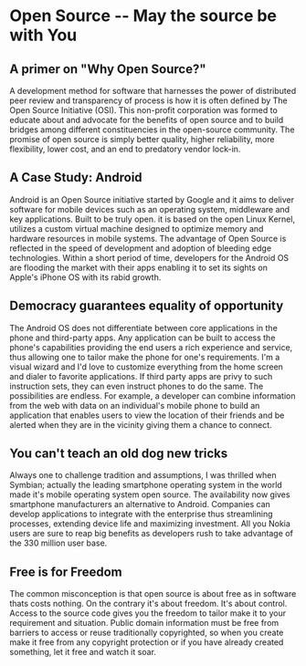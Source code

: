 # Open Source -- May the source be with You

## A primer on "Why Open Source?"

A development method for software that harnesses the power of distributed peer review and transparency of process is how it is often defined by The Open Source Initiative (OSI). This non-profit corporation was formed to educate about and advocate for the benefits of open source and to build bridges among different constituencies in the open-source community. The promise of open source is simply better quality, higher reliability, more flexibility, lower cost, and an end to predatory vendor lock-in.

## A Case Study: Android

Android is an Open Source initiative started by Google and it aims to deliver software for mobile devices such as an operating system, middleware and key applications. Built to be truly open. it is based on the open Linux Kernel, utilizes a custom virtual machine designed to optimize memory and hardware resources in mobile systems. The advantage of Open Source is reflected in the speed of development and adoption of bleeding edge technologies. Within a short period of time, developers for the Android OS are flooding the market with their apps enabling it to set its sights on Apple's iPhone OS with its rabid growth.

## Democracy guarantees equality of opportunity

The Android OS does not differentiate between core applications in the phone and third-party apps. Any application can be built to access the phone's capabilities providing the end users a rich experience and service, thus allowing one to tailor make the phone for one's requirements. I'm a visual wizard and I'd love to customize everything from the home screen and dialer to favorite applications. If third party apps are privy to such instruction sets, they can even instruct phones to do the same. The possibilities are endless. For example, a developer can combine information from the web with data on an individual's mobile phone to build an application that enables users to view the location of their friends and be alerted when they are in the vicinity giving them a chance to connect.

## You can't teach an old dog new tricks

Always one to challenge tradition and assumptions, I was thrilled when Symbian; actually the leading smartphone operating system in the world made it's mobile operating system open source. The availability now gives smartphone manufacturers an alternative to Android. Companies can develop applications to integrate with the enterprise thus streamlining processes, extending device life and maximizing investment. All you Nokia users are sure to reap big benefits as developers rush to take advantage of the 330 million user base.

## Free is for Freedom

The common misconception is that open source is about free as in software thats costs nothing. On the contrary it's about freedom. It's about control. Access to the source code gives you the freedom to tailor make it to your requirement and situation. Public domain information must be free from barriers to access or reuse traditionally copyrighted, so when you create make it free from any copyright protection or if you have already created something, let it free and watch it soar.